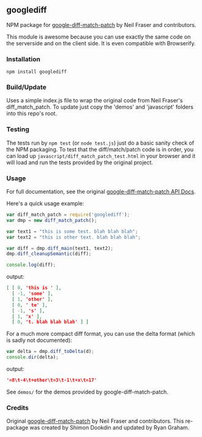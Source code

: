 ## googlediff

NPM package for [google-diff-match-patch](http://code.google.com/p/google-diff-match-patch/) by Neil Fraser and contributors.

This module is awesome because you can use exactly the same code on the serverside and on the client side. It is even compatible with Browserify.

### Installation

`npm install googlediff`

### Build/Update

Uses a simple index.js file to wrap the original code from Neil Fraser's diff_match_patch. To update just copy the 'demos' and 'javascript' folders into this repo's root.

### Testing

The tests run by `npm test` (or `node test.js`) just do a basic sanity check of the NPM packaging. To test that the diff/match/patch code is in order, you can load up `javascript/diff_match_patch_test.html` in your browser and it will load and run the tests provided by the original project.

### Usage

For full documentation, see the original [google-diff-match-patch API Docs](http://code.google.com/p/google-diff-match-patch/wiki/API).

Here's a quick usage example:

```javascript
var diff_match_patch = require('googlediff');
var dmp = new diff_match_patch();

var text1 = "this is some test. blah blah blah";
var text2 = "this is other text. blah blah blah";

var diff = dmp.diff_main(text1, text2);
dmp.diff_cleanupSemantic(diff);

console.log(diff);
```

output:
```json
[ [ 0, 'this is ' ],
  [ -1, 'some' ],
  [ 1, 'other' ],
  [ 0, ' te' ],
  [ -1, 's' ],
  [ 1, 'x' ],
  [ 0, 't. blah blah blah' ] ]
```

For a much more compact diff format, you can use the delta format (which is sadly not documented):

```javascript
var delta = dmp.diff_toDelta(d);
console.dir(delta);
```

output:

```json
'=8\t-4\t+other\t=3\t-1\t+x\t=17'
```

See `demos/` for the demos provided by google-diff-match-patch.

### Credits

Original [google-diff-match-patch](http://code.google.com/p/google-diff-match-patch/) by Neil Fraser and contributors.
This re-package was created by Shimon Dookdin and updated by Ryan Graham.
